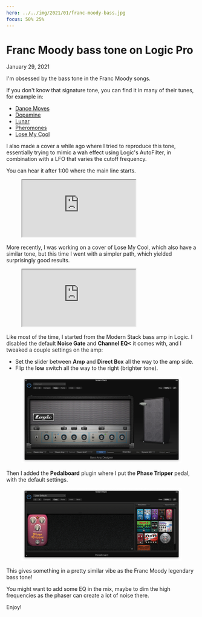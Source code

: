 ```yaml
---
hero: ../../img/2021/01/franc-moody-bass.jpg
focus: 50% 25%
---
```


# Franc Moody bass tone on Logic Pro
January 29, 2021

I'm obsessed by the bass tone in the Franc Moody songs.

If you don't know that signature tone, you can find it in many of their
tunes, for example in:

* [Dance Moves](https://youtu.be/IL8F6IoxgGw)
* [Dopamine](https://youtu.be/PMB9kcrA5dc)
* [Lunar](https://youtu.be/Yo1w-Oj52xc)
* [Pheromones](https://youtu.be/tkJoqlvnGCU)
* [Lose My Cool](https://youtu.be/31Vz6Hxqpf4)

I also made a cover a while ago where I tried to reproduce this tone,
essentially trying to mimic a wah effect using Logic's AutoFilter, in
combination with a LFO that varies the cutoff frequency.

You can hear it after 1:00 where the main line starts.

<figure class="video">
  <iframe src="https://www.youtube.com/embed/39W33nXh2JM" allowfullscreen></iframe>
</figure>

More recently, I was working on a cover of Lose My Cool, which also have
a similar tone, but this time I went with a simpler path, which yielded
surprisingly good results.

<figure class="video">
  <iframe src="https://www.youtube.com/embed/huOYEegVr2o" allowfullscreen></iframe>
</figure>

Like most of the time, I started from the Modern Stack bass amp in
Logic. I disabled the default **Noise Gate** and **Channel EQ<**
it comes with, and I tweaked a couple settings on the amp:

* Set the slider between **Amp** and **Direct Box** all
  the way to the amp side.
* Flip the **low** switch all the way to the right (brighter tone).

<figure class="center">
  <img alt="Amp settings" src="../../img/2021/01/franc-moody-logic-amp.png">
</figure>

Then I added the **Pedalboard** plugin where I put the **Phase Tripper**
pedal, with the default settings.

<figure class="center">
  <img alt="Pedalboard settings" src="../../img/2021/01/franc-moody-logic-pedalboard.png">
</figure>

This gives something in a pretty similar vibe as the Franc Moody
legendary bass tone!

You might want to add some EQ in the mix, maybe to dim the high
frequencies as the phaser can create a lot of noise there.

Enjoy!
